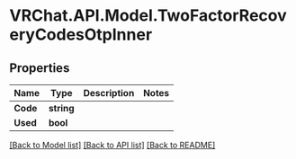 # VRChat.API.Model.TwoFactorRecoveryCodesOtpInner

## Properties

Name | Type | Description | Notes
------------ | ------------- | ------------- | -------------
**Code** | **string** |  | 
**Used** | **bool** |  | 

[[Back to Model list]](../README.md#documentation-for-models) [[Back to API list]](../README.md#documentation-for-api-endpoints) [[Back to README]](../README.md)

